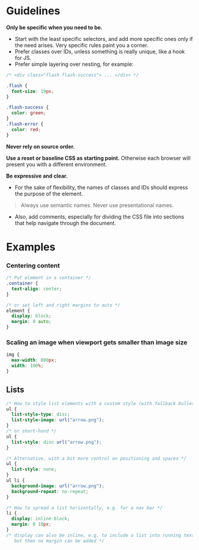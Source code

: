 # Guidelines

**Only be specific when you need to be.**

* Start with the least specific selectors, and add more specific ones only if the need arises. Very specific rules paint you a corner.
* Prefer classes over IDs, unless something is really unique, like a hook for JS.
* Prefer simple layering over nesting, for example:
```css
/* <div class="flash flash-success"> ... </div> */

.flash {
  font-size: 19px;
}

.flash-success {
  color: green;
}
.flash-error {
  color: red;
}
```

**Never rely on source order.**

**Use a reset or baseline CSS as starting point.** Otherwise each browser will present you with a different environment.

**Be expressive and clear.**

* For the sake of flexibility, the names of classes and IDs should express the purpose of the element.
> Always use semantic names. Never use presentational names.

* Also, add comments, especially for dividing the CSS file into sections that help navigate through the document.


# Examples

### Centering content

```css
/* Put element in a container */
.container {
  text-align: center;
}

/* or set left and right margins to auto */
element {
  display: block;
  margin: 0 auto;
}
```

### Scaling an image when viewport gets smaller than image size

```css
img {
  max-width: 800px;
  width: 100%;
}
```

## Lists

```css
/* How to style list elements with a custom style (with fallback bullets) */
ul {
  list-style-type: disc;
  list-style-image: url("arrow.png");
}
/* or short-hand */
ul {
  list-style: disc url("arrow.png");
}

/* Alternative, with a bit more control on positioning and spaces */
ul {
  list-style: none;
}
ul li {
  background-image: url("arrow.png");
  background-repeat: no-repeat;
}

/* How to spread a list horizontally, e.g. for a nav bar */
li {
  display: inline-block;
  margin: 0 10px;
}
/* display can also be inline, e.g. to include a list into running text,
   but then no margin can be added */
```
